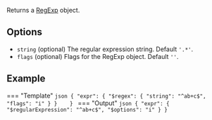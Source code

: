 Returns a [RegExp](https://developer.mozilla.org/en/docs/Web/JavaScript/Reference/Global_Objects/RegExp) object.

## Options

- `string` (optional) The regular expression string. Default `'.*'`.
- `flags` (optional) Flags for the RegExp object. Default `''`.

## Example

=== "Template"
    ```json
    {
        "expr": {
            "$regex": {
                "string": "^ab+c$",
                "flags": "i"
            }
        }   
     }
    ```
=== "Output"
    ```json
    {
        "expr": {
            "$regularExpression": "^ab+c$",
            "$options": "i"
        }
    }
    ```
